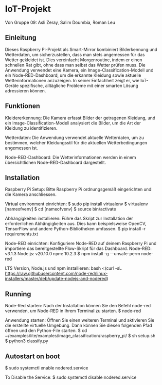 # IoT-Projekt
Von Gruppe 09: Asli Zeray, Salim Doumbia, Roman Leu

## Einleitung
Dieses Raspberry Pi-Projekt als Smart-Mirror kombiniert Bilderkennung und Wetterdaten, um sicherzustellen, dass man stets angemessen für das Wetter gekleidet ist. Dies vereinfacht Morgenroutine, indem er einen schnellen Rat gibt, ohne dass man selbst das Wetter prüfen muss. Die Anwendung verwendet eine Kamera, ein Image-Classification-Modell und ein Node-RED-Dashboard, um die erkannte Kleidung sowie aktuelle Wetterinformationen anzuzeigen. In seiner Einfachheit zeigt er, wie IoT-Geräte spezifische, alltägliche Probleme mit einer smarten Lösung adressieren können.

## Funktionen
Kleidererkennung: Die Kamera erfasst Bilder der getragenen Kleidung, und ein Image-Classification-Modell analysiert die Bilder, um die Art der Kleidung zu identifizieren.

Wetterdaten: Die Anwendung verwendet aktuelle Wetterdaten, um zu bestimmen, welcher Kleidungsstil für die aktuellen Wetterbedingungen angemessen ist.

Node-RED-Dashboard: Die Wetterinformationen werden in einem übersichtlichen Node-RED-Dashboard dargestellt.

## Installation
Raspberry Pi Setup: Bitte Raspberry Pi ordnungsgemäß eingerichten und die Kamera anschliessen.

Virtual environment einrichten: $ sudo pip install virtualenv $ virtualenv [nameofvenv] $ cd [nameofvenv] $ source bin/activate

Abhängigkeiten installieren: Führe das Skript zur Installation der erforderlichen Abhängigkeiten aus. Dies kann beispielsweise OpenCV, TensorFlow und andere Python-Bibliotheken umfassen. $ pip install -r requirements.txt

Node-RED einrichten: Konfiguriere Node-RED auf deinem Raspberry Pi und importiere das bereitgestellte Flow-Skript für das Dashboard. Node-RED: v3.1.3 Node.js: v20.10.0 npm: 10.2.3 $ npm install -g --unsafe-perm node-red

LTS Version, Node.js und npm installieren: bash <(curl -sL https://raw.githubusercontent.com/node-red/linux-installers/master/deb/update-nodejs-and-nodered)

## Running
Node-Red starten: Nach der Installation können Sie den Befehl node-red verwenden, um Node-RED in Ihrem Terminal zu starten. $ node-red

Anwendung starten: Öffnen Sie einen weiteren Terminal und aktivieren Sie die erstellte virtuelle Umgebung. Dann können Sie diesen folgenden Pfad öffnen und den Python-File starten. $ cd ~/examples/lite/examples/image_classification/raspberry_pi/ $ sh setup.sh $ python3 classify.py

## Autostart on boot
$ sudo systemctl enable nodered.service

To Disable the Service: $ sudo systemctl disable nodered.service
